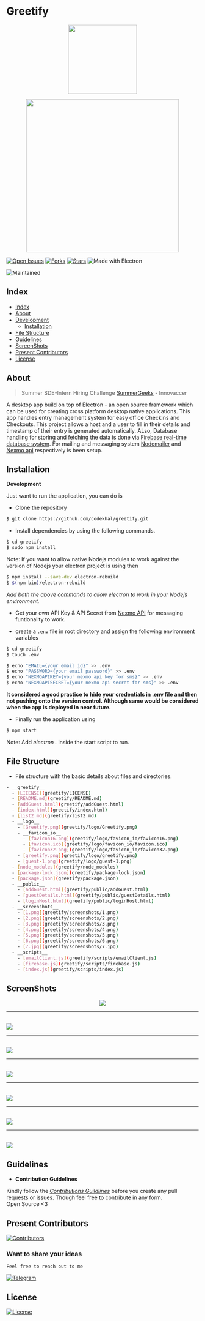 # Greetify


<p align="center">
  <img src="./logo/greetify.png" width="180">
</p>

<p align="center">
<img src="./logo/guest-1.png" width="400">
</p>

[![Open Issues](https://img.shields.io/github/issues-raw/codekhal/greetify?style=flat)](https://github.com/codekhal/greetify/issues)
[![Forks](https://img.shields.io/github/forks/codekhal/greetify?style=flat)](https://github.com/codekhal/greetify/network/members)
[![Stars](https://img.shields.io/github/stars/codekhal/greetify?style=flat)](https://github.com/codekhal/greetify/stargazers)
![Made with Electron](https://img.shields.io/badge/Made%20with-electron-blue?style=flat&logo=node)

![Maintained](https://img.shields.io/maintenance/yes/2020)

## Index

- [Index](#index)
- [About](#about)
- [Development](#develpoment)
  - [Installation](#installation)
- [File Structure](#file-structure)
- [Guidelines](#guideline)
- [ScreenShots](#screenshots)
- [Present Contributors](#contributors)
- [License](#license)

## About

> Summer SDE-Intern Hiring Challenge [SummerGeeks](https://summergeeks.in/) - Innovaccer

A desktop app build on top of Electron - an open source framework which can be used for creating cross platform desktop native applications. This app handles entry management system for easy office Checkins and Checkouts. This project allows a host and a user to fill in their details and timestamp of their entry is generated automatically. ALso, Database handling for storing and fetching the data is done via [Firebase real-time database system](https://firebase.google.com/docs/database). For mailing and messaging system [Nodemailer](https://nodemailer.com/about/) and [Nexmo api](https://www.nexmo.com/products/sms) respectively is been setup. <br>

## Installation

**Development**

Just want to run the application, you can do is

- Clone the repository

```bash
$ git clone https://github.com/codekhal/greetify.git

```

- Install dependencies by using the following commands.

```bash
$ cd greetify
$ sudo npm install
```
Note: If you want to allow native Nodejs modules to work against the version of Nodejs your electron project is using then

```bash
$ npm install --save-dev electron-rebuild
$ $(npm bin)/electron-rebuild

```
*Add both the above commands to allow electron to work in your Nodejs environment.*

- Get your own API Key & API Secret from [Nexmo API](https://www.nexmo.com/products/sms) for messaging funtionality to work. 

- create a `.env` file in root directory and assign the following environment variables

```bash
$ cd greetify
$ touch .env

$ echo "EMAIL={your email id}" >> .env
$ echo "PASSWORD={your email password}" >> .env
$ echo "NEXMOAPIKEY={your nexmo api key for sms}" >> .env
$ echo "NEXMOAPISECRET={your nexmo api secret for sms}" >> .env
```
**It considered a good practice to hide your credentials in .env file and then not pushing onto the version control. Although same would be considered when the app is deployed in near future.**

- Finally run the application using 

```bash
$ npm start
```  
Note: Add *electron .* inside the start script to run.

## File Structure

- File structure with the basic details about files and directories.

```bash
- __greetify__
  - [LICENSE](greetify/LICENSE)
  - [README.md](greetify/README.md)
  - [addGuest.html](greetify/addGuest.html)
  - [index.html](greetify/index.html)
  - [list2.md](greetify/list2.md)
  - __logo__
    - [Greetify.png](greetify/logo/Greetify.png)
    - __favicon_io__
      - [favicon16.png](greetify/logo/favicon_io/favicon16.png)
      - [favicon.ico](greetify/logo/favicon_io/favicon.ico)
      - [favicon32.png](greetify/logo/favicon_io/favicon32.png)
    - [greetify.png](greetify/logo/greetify.png)
    - [guest-1.png](greetify/logo/guest-1.png)
  - [node_modules](greetify/node_modules)
  - [package-lock.json](greetify/package-lock.json)
  - [package.json](greetify/package.json)
  - __public__
    - [addGuest.html](greetify/public/addGuest.html)
    - [guestDetails.html](greetify/public/guestDetails.html)
    - [loginHost.html](greetify/public/loginHost.html)
  - __screenshots__
    - [1.png](greetify/screenshots/1.png)
    - [2.png](greetify/screenshots/2.png)
    - [3.png](greetify/screenshots/3.png)
    - [4.png](greetify/screenshots/4.png)
    - [5.png](greetify/screenshots/5.png)
    - [6.png](greetify/screenshots/6.png)
    - [7.jpg](greetify/screenshots/7.jpg)
  - __scripts__
    - [emailClient.js](greetify/scripts/emailClient.js)
    - [firebase.js](greetify/scripts/firebase.js)
    - [index.js](greetify/scripts/index.js)


```
## ScreenShots

<p align="center">
  <img src="./screenshots/1.png"> <br><hr/><br>
  <img src="./screenshots/2.png"> <br><hr/><br>
  <img src="./screenshots/3.png"> <br><hr/><br>
  <img src="./screenshots/4.png"> <br><hr/><br>
  <img src="./screenshots/5.png"> <br><hr/><br>
  <img src="./screenshots/6.png"> <br><hr/><br>
  <img src="./screenshots/7.jpg"><br>
</p>


## Guidelines

- __Contribution Guidelines__

Kindly follow the [*Contributions Guildlines*](https://gist.github.com/PurpleBooth/b24679402957c63ec426) before you create any pull requests or issues. Though feel free to contribute in any form. <br> Open Source <3

## Present Contributors
[![Contributors](https://img.shields.io/github/contributors/codekhal/greetify?style=plastic)](https://github.com/codekhal/greetify/graphs/contributors)

### Want to share your ideas

`Feel free to reach out to me`

[![Telegram](https://img.shields.io/badge/Telegram-Chat-yellowgreen)](https://telegram.me/codekhal)

## License
[![License](https://img.shields.io/github/license/codekhal/greetify?style=plastic)](https://github.com/codekhal/greetify/blob/master/LICENSE)
